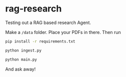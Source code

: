 # rag-research
Testing out a RAG based research Agent. 

Make a `/data` folder. Place your PDFs in there. Then run 

```bash
pip install -r requirements.txt

python ingest.py

python main.py

```

And ask away! 